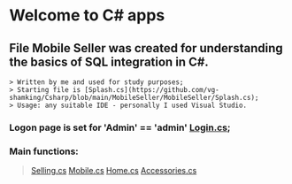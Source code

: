 # Welcome to C# apps

## File Mobile Seller was created for understanding the basics of SQL integration in C#. 

	> Written by me and used for study purposes;
	> Starting file is [Splash.cs](https://github.com/vg-shamking/Csharp/blob/main/MobileSeller/MobileSeller/Splash.cs);
	> Usage: any suitable IDE - personally I used Visual Studio.

### Logon page is set for 'Admin' == 'admin' [Login.cs](https://github.com/vg-shamking/Csharp/blob/main/MobileSeller/MobileSeller/Login.cs);
### Main functions: 
> [Selling.cs](https://github.com/vg-shamking/Csharp/blob/main/MobileSeller/MobileSeller/Selling.cs)
> [Mobile.cs](https://github.com/vg-shamking/Csharp/blob/main/MobileSeller/MobileSeller/Mobile.cs)
> [Home.cs](https://github.com/vg-shamking/Csharp/blob/main/MobileSeller/MobileSeller/Home.cs)
> [Accessories.cs](https://github.com/vg-shamking/Csharp/blob/main/MobileSeller/MobileSeller/Accessories.cs)
